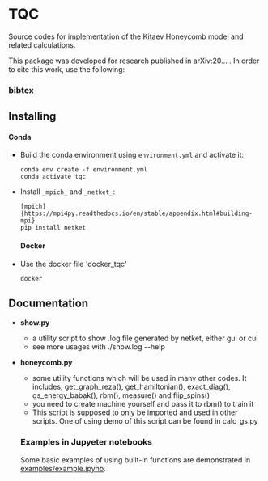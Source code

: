 # TQC

Source codes for implementation of the Kitaev Honeycomb model and related calculations.

This package was developed for research published in arXiv:20... . In order to cite this work, use the following: 

### bibtex


## Installing

#### Conda

- Build the conda environment using `environment.yml` and activate it:
    ```
    conda env create -f environment.yml
    conda activate tqc
    ```
- Install `_mpich_` and `_netket_`:
    ```
    [mpich]{https://mpi4py.readthedocs.io/en/stable/appendix.html#building-mpi}
    pip install netket
    ```
    #### Docker

- Use the docker file 'docker_tqc'
	```
	docker
	```

## Documentation

- **show.py**

    - a utility script to show .log file generated by netket, either gui or cui 
    - see more usages with ./show.log --help

- **honeycomb.py**

    - some utility functions which will be used in many other codes. It includes, get_graph_reza(), get_hamiltonian(), exact_diag(), gs_energy_babak(), rbm(), measure() and flip_spins()
    - you need to create machine yourself and pass it to rbm() to train it
    - This script is supposed to only be imported and used in other scripts. One of using demo of this script can be found in calc_gs.py

    ### Examples in Jupyeter notebooks

    Some basic examples of using built-in functions are demonstrated in [examples/example.ipynb](examples/example.ipynb).


